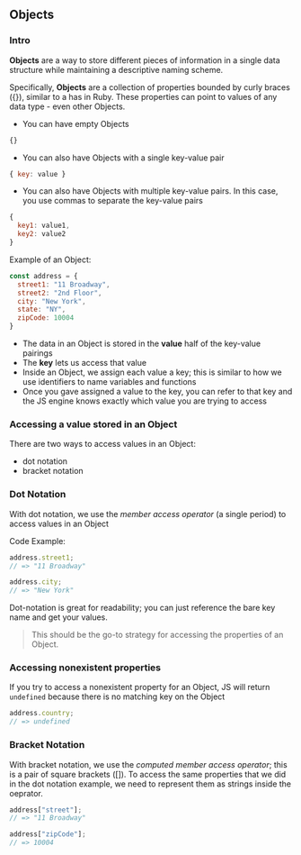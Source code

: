 ## Objects

### Intro

**Objects** are a way to store different pieces of information in a single data structure while maintaining a descriptive naming scheme. 

Specifically, **Objects** are a collection of properties bounded by curly braces ({}), similar to a has in Ruby. These properties can point to values of any data type - even other Objects.

* You can have empty Objects

```js
{}
```

* You can also have Objects with a single key-value pair

```js
{ key: value }
```

* You can also have Objects with multiple key-value pairs. In this case, you use commas to separate the key-value pairs

```js
{
  key1: value1,
  key2: value2
}
```

Example of an Object:

```js
const address = {
  street1: "11 Broadway",
  street2: "2nd Floor",
  city: "New York",
  state: "NY",
  zipCode: 10004
}
```

* The data in an Object is stored in the **value** half of the key-value pairings
* The **key** lets us access that value
* Inside an Object, we assign each value a key; this is similar to how we use identifiers to name variables and functions
* Once you gave assigned a value to the key, you can refer to that key and the JS engine knows exactly which value you are trying to access

### Accessing a value stored in an Object

There are two ways to access values in an Object:
* dot notation
* bracket notation

### Dot Notation

With dot notation, we use the *member access operator* (a single period) to access values in an Object

Code Example:

```js
address.street1;
// => "11 Broadway"

address.city;
// => "New York"
``` 

Dot-notation is great for readability; you can just reference the bare key name and get your values. 
> This should be the go-to strategy for accessing the properties of an Object.

### Accessing nonexistent properties

If you try to access a nonexistent property for an Object, JS will return `undefined` because there is no matching key on the Object


```js
address.country;
// => undefined
```

### Bracket Notation

With bracket notation, we use the *computed member access operator*; this is a pair of square brackets ([]). To access the same properties that we did in the dot notation example, we need to represent them as strings inside the oeprator.

```js
address["street"];
// => "11 Broadway"

address["zipCode"];
// => 10004
```

